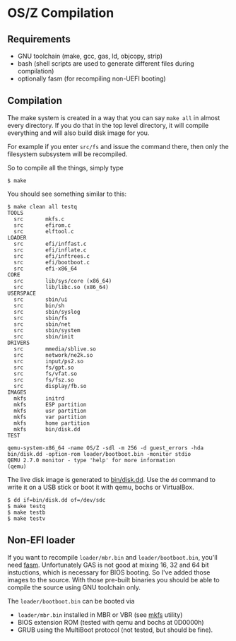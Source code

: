 OS/Z Compilation
================

Requirements
------------

- GNU toolchain (make, gcc, gas, ld, objcopy, strip)
- bash (shell scripts are used to generate different files during compilation)
- optionally fasm (for recompiling non-UEFI booting)

Compilation
-----------

The make system is created in a way that you can say `make all` in
almost every directory. If you do that in the top level directory,
it will compile everything and will also build disk image for you.

For example if you enter `src/fs` and issue the command there, then only
the filesystem subsystem will be recompiled.

So to compile all the things, simply type

```shell
$ make
```

You should see something similar to this:

```
$ make clean all testq
TOOLS
  src		mkfs.c
  src		efirom.c
  src		elftool.c
LOADER
  src		efi/inffast.c
  src		efi/inflate.c
  src		efi/inftrees.c
  src		efi/bootboot.c
  src		efi-x86_64
CORE
  src		lib/sys/core (x86_64)
  src		lib/libc.so (x86_64)
USERSPACE
  src		sbin/ui
  src		bin/sh
  src		sbin/syslog
  src		sbin/fs
  src		sbin/net
  src		sbin/system
  src		sbin/init
DRIVERS
  src		mmedia/sblive.so
  src		network/ne2k.so
  src		input/ps2.so
  src		fs/gpt.so
  src		fs/vfat.so
  src		fs/fsz.so
  src		display/fb.so
IMAGES
  mkfs		initrd
  mkfs		ESP partition
  mkfs		usr partition
  mkfs		var partition
  mkfs		home partition
  mkfs		bin/disk.dd
TEST

qemu-system-x86_64 -name OS/Z -sdl -m 256 -d guest_errors -hda bin/disk.dd -option-rom loader/bootboot.bin -monitor stdio
QEMU 2.7.0 monitor - type 'help' for more information
(qemu)
```

The live disk image is generated to [bin/disk.dd](https://github.com/bztsrc/osz/blob/master/bin/disk.dd?raw=true). Use the
`dd` command to write it on a USB stick or boot it with qemu,
bochs or VirtualBox.

```
$ dd if=bin/disk.dd of=/dev/sdc
$ make testq
$ make testb
$ make testv
```

Non-EFI loader
--------------

If you want to recompile `loader/mbr.bin` and `loader/bootboot.bin`, you'll need [fasm](http://flatassembler.net).
Unfortunately GAS is not good at mixing 16, 32 and 64 bit instuctions, which is necessary for BIOS booting. So
I've added those images to the source. With those pre-built binaries you should be able to compile the source using
GNU toolchain only.

The `loader/bootboot.bin` can be booted via 
 - `loader/mbr.bin` installed in MBR or VBR (see [mkfs](https://github.com/bztsrc/osz/blob/master/tools/mkfs.c) utility)
 - BIOS extension ROM (tested with qemu and bochs at 0D0000h)
 - GRUB using the MultiBoot protocol (not tested, but should be fine).
